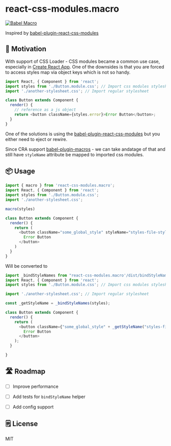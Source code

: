 # react-css-modules.macro

[![Babel Macro](https://img.shields.io/badge/babel--macro-%F0%9F%8E%A3-f5da55.svg?style=flat-square)](https://github.com/kentcdodds/babel-plugin-macros)

Inspired by [babel-plugin-react-css-modules](https://github.com/gajus/babel-plugin-react-css-modules)

## 🙌 Motivation

With support of CSS Loader - CSS modules became a common use case, especially in [Create React App](https://create-react-app.dev/docs/adding-a-css-modules-stylesheet).
One of the downsides is that you are forced to access styles map via object keys which is not so handy.

```JavaScript
import React, { Component } from 'react';
import styles from './Button.module.css'; // Import css modules stylesheet as styles
import './another-stylesheet.css'; // Import regular stylesheet

class Button extends Component {
  render() {
    // reference as a js object
    return <button className={styles.error}>Error Button</button>;
  }
}
```

One of the solutions is using the [babel-plugin-react-css-modules](https://github.com/gajus/babel-plugin-react-css-modules) but you either need to eject or rewire.

Since CRA support [babel-plugin-macros](https://github.com/kentcdodds/babel-plugin-macros) - we can take andatage of that and still have `styleName` attribute be mapped to imported css modules.

## 📦 Usage

```JavaScript
import { macro } from 'react-css-modules.macro';
import React, { Component } from 'react';
import styles from './Button.module.css';
import './another-stylesheet.css';

macro(styles)

class Button extends Component {
  render() {
    return (
      <button className="some_global_style" styleName="styles-file-style">
        Error Button
      </button>
    )
  }
}
```

Will be converted to

```JavaScript
import _bindStyleNames from "react-css-modules.macro'/dist/bindStyleName";
import React, { Component } from 'react';
import styles from './Button.module.css'; // Import css modules stylesheet as styles

import './another-stylesheet.css'; // Import regular stylesheet

const _getStyleName = _bindStyleNames(styles);

class Button extends Component {
  render() {
    return (
      <button className={"some_global_style" + _getStyleName("styles-file-style")}>
        Error Button
      </button>
    );
  }

}
```
## 🛣 Roadmap
- [ ] Improve performance
- [ ] Add tests for `bindStyleName` helper
- [ ] Add config support


## 🗒 License

MIT
